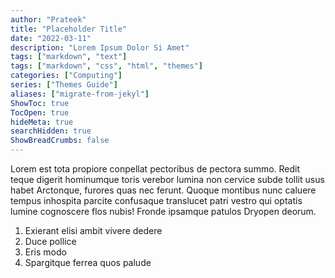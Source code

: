 ```yaml
---
author: "Prateek"
title: "Placeholder Title"
date: "2022-03-11"
description: "Lorem Ipsum Dolor Si Amet"
tags: ["markdown", "text"]
tags: ["markdown", "css", "html", "themes"]
categories: ["Computing"]
series: ["Themes Guide"]
aliases: ["migrate-from-jekyl"]
ShowToc: true
TocOpen: true
hideMeta: true
searchHidden: true
ShowBreadCrumbs: false
---
```


Lorem est tota propiore conpellat pectoribus de pectora summo. <!--more-->
Redit teque digerit hominumque toris verebor lumina non cervice subde tollit usus habet Arctonque, furores quas nec ferunt. Quoque montibus nunc caluere tempus inhospita parcite confusaque translucet patri vestro qui optatis lumine cognoscere flos nubis! Fronde ipsamque patulos Dryopen deorum.

1. Exierant elisi ambit vivere dedere
2. Duce pollice
3. Eris modo
4. Spargitque ferrea quos palude

